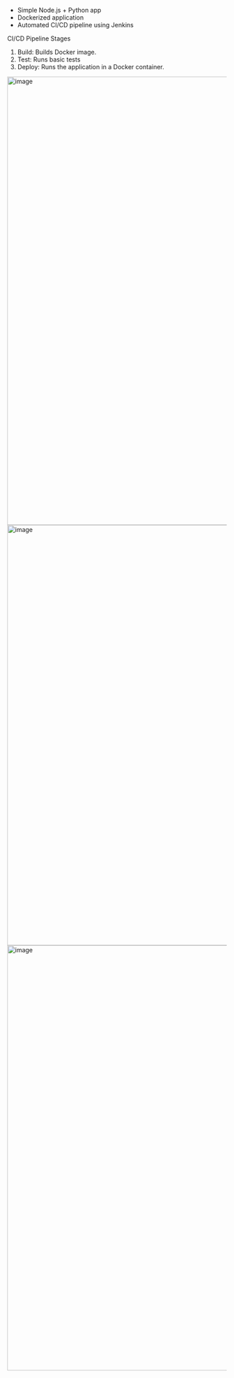 - Simple Node.js + Python app
- Dockerized application
- Automated CI/CD pipeline using Jenkins

CI/CD Pipeline Stages
1. Build: Builds Docker image.
2. Test: Runs basic tests
3. Deploy: Runs the application in a Docker container.

<img width="1918" height="1026" alt="image" src="https://github.com/user-attachments/assets/1dc056e8-09f2-4909-aa76-beaef6ea16a4" />
<img width="1917" height="962" alt="image" src="https://github.com/user-attachments/assets/f857298c-f13e-45d3-a694-38ae324c0516" />
<img width="1916" height="973" alt="image" src="https://github.com/user-attachments/assets/4eb91c0b-4e51-4af9-ab78-ccf8b5d85dbd" />

